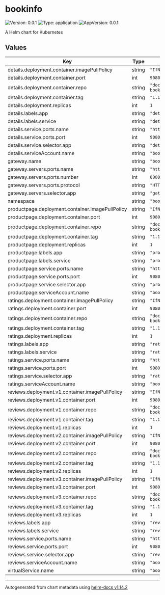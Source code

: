 # bookinfo

![Version: 0.0.1](https://img.shields.io/badge/Version-0.0.1-informational?style=flat-square) ![Type: application](https://img.shields.io/badge/Type-application-informational?style=flat-square) ![AppVersion: 0.0.1](https://img.shields.io/badge/AppVersion-0.0.1-informational?style=flat-square)

A Helm chart for Kubernetes

## Values

| Key | Type | Default | Description |
|-----|------|---------|-------------|
| details.deployment.container.imagePullPolicy | string | `"IfNotPresent"` |  |
| details.deployment.container.port | int | `9080` |  |
| details.deployment.container.repo | string | `"docker.io/istio/examples-bookinfo-details-v1"` |  |
| details.deployment.container.tag | string | `"1.19.1"` |  |
| details.deployment.replicas | int | `1` |  |
| details.labels.app | string | `"details"` |  |
| details.labels.service | string | `"details"` |  |
| details.service.ports.name | string | `"http"` |  |
| details.service.ports.port | int | `9080` |  |
| details.service.selector.app | string | `"details"` |  |
| details.serviceAccount.name | string | `"bookinfo-details"` |  |
| gateway.name | string | `"bookinfo-gateway"` |  |
| gateway.servers.ports.name | string | `"http"` |  |
| gateway.servers.ports.number | int | `8080` |  |
| gateway.servers.ports.protocol | string | `"HTTP"` |  |
| gateway.servers.selector.app | string | `"gateway"` |  |
| namespace | string | `"bookinfo"` |  |
| productpage.deployment.container.imagePullPolicy | string | `"IfNotPresent"` |  |
| productpage.deployment.container.port | int | `9080` |  |
| productpage.deployment.container.repo | string | `"docker.io/istio/examples-bookinfo-productpage-v1"` |  |
| productpage.deployment.container.tag | string | `"1.19.1"` |  |
| productpage.deployment.replicas | int | `1` |  |
| productpage.labels.app | string | `"productpage"` |  |
| productpage.labels.service | string | `"productpage"` |  |
| productpage.service.ports.name | string | `"http"` |  |
| productpage.service.ports.port | int | `9080` |  |
| productpage.service.selector.app | string | `"productpage"` |  |
| productpage.serviceAccount.name | string | `"bookinfo-productpage"` |  |
| ratings.deployment.container.imagePullPolicy | string | `"IfNotPresent"` |  |
| ratings.deployment.container.port | int | `9080` |  |
| ratings.deployment.container.repo | string | `"docker.io/istio/examples-bookinfo-ratings-v1"` |  |
| ratings.deployment.container.tag | string | `"1.19.1"` |  |
| ratings.deployment.replicas | int | `1` |  |
| ratings.labels.app | string | `"ratings"` |  |
| ratings.labels.service | string | `"ratings"` |  |
| ratings.service.ports.name | string | `"http"` |  |
| ratings.service.ports.port | int | `9080` |  |
| ratings.service.selector.app | string | `"ratings"` |  |
| ratings.serviceAccount.name | string | `"bookinfo-ratings"` |  |
| reviews.deployment.v1.container.imagePullPolicy | string | `"IfNotPresent"` |  |
| reviews.deployment.v1.container.port | int | `9080` |  |
| reviews.deployment.v1.container.repo | string | `"docker.io/istio/examples-bookinfo-reviews-v1"` |  |
| reviews.deployment.v1.container.tag | string | `"1.19.1"` |  |
| reviews.deployment.v1.replicas | int | `1` |  |
| reviews.deployment.v2.container.imagePullPolicy | string | `"IfNotPresent"` |  |
| reviews.deployment.v2.container.port | int | `9080` |  |
| reviews.deployment.v2.container.repo | string | `"docker.io/istio/examples-bookinfo-reviews-v2"` |  |
| reviews.deployment.v2.container.tag | string | `"1.19.1"` |  |
| reviews.deployment.v2.replicas | int | `1` |  |
| reviews.deployment.v3.container.imagePullPolicy | string | `"IfNotPresent"` |  |
| reviews.deployment.v3.container.port | int | `9080` |  |
| reviews.deployment.v3.container.repo | string | `"docker.io/istio/examples-bookinfo-reviews-v3"` |  |
| reviews.deployment.v3.container.tag | string | `"1.19.1"` |  |
| reviews.deployment.v3.replicas | int | `1` |  |
| reviews.labels.app | string | `"reviews"` |  |
| reviews.labels.service | string | `"reviews"` |  |
| reviews.service.ports.name | string | `"http"` |  |
| reviews.service.ports.port | int | `9080` |  |
| reviews.service.selector.app | string | `"reviews"` |  |
| reviews.serviceAccount.name | string | `"bookinfo-reviews"` |  |
| virtualService.name | string | `"bookinfo"` |  |

----------------------------------------------
Autogenerated from chart metadata using [helm-docs v1.14.2](https://github.com/norwoodj/helm-docs/releases/v1.14.2)
